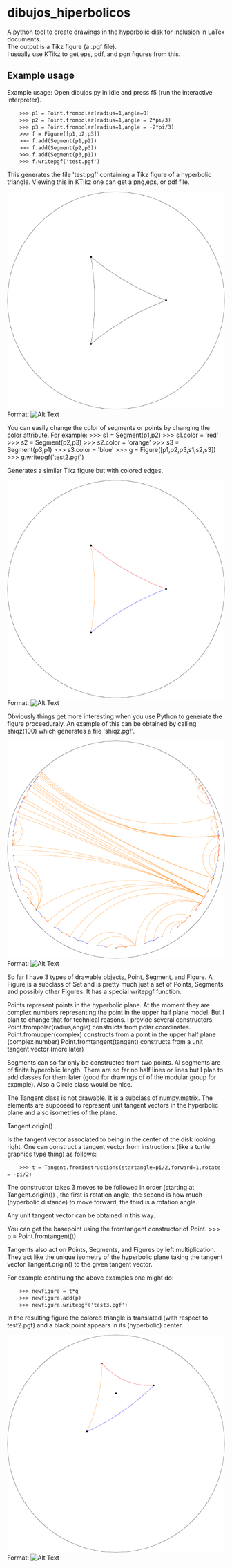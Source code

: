 # dibujos_hiperbolicos
A python tool to create drawings in the hyperbolic disk for inclusion in LaTex documents.  
The output is a Tikz figure (a .pgf file).  
I usually use KTikz to get eps, pdf, and pgn figures from this.

## Example usage

 Example usage:
 Open dibujos.py in Idle and press f5 (run the interactive interpreter).
 
        >>> p1 = Point.frompolar(radius=1,angle=0)
        >>> p2 = Point.frompolar(radius=1,angle = 2*pi/3)
        >>> p3 = Point.frompolar(radius=1,angle = -2*pi/3)
        >>> f = Figure([p1,p2,p3])
        >>> f.add(Segment(p1,p2))
        >>> f.add(Segment(p2,p3))
        >>> f.add(Segment(p3,p1))
        >>> f.writepgf('test.pgf')

 This generates the file 'test.pgf' containing a Tikz figure of a hyperbolic triangle.
 Viewing this in KTikz one can get a png,eps, or pdf file.
 
 ![test.pgn](/test.png)
Format: ![Alt Text](url)
 
 
 You can easily change the color of segments or points by changing the color attribute.
 For example:
        >>> s1 = Segment(p1,p2)
        >>> s1.color = 'red'
        >>> s2 = Segment(p2,p3)
        >>> s2.color = 'orange'
        >>> s3 = Segment(p3,p1)
        >>> s3.color = 'blue'
        >>> g = Figure([p1,p2,p3,s1,s2,s3])
        >>> g.writepgf('test2.pgf')

 Generates a similar Tikz figure but with colored edges.

 ![test2.pgn](/test2.png)
Format: ![Alt Text](url)


 Obviously things get more interesting when you use Python to generate the figure proceeduraly.
 An example of this can be obtained by calling shiqz(100) which generates a file 'shiqz.pgf'.
 
  ![shiqz.pgn](/shiqz.png)
Format: ![Alt Text](url)

 
 So far I have 3 types of drawable objects, Point, Segment, and Figure.
 A Figure is a subclass of Set and is pretty much just a set of Points, Segments and possibly other Figures.
 It has a special writepgf function.

 Points represent points in the hyperbolic plane.  At the moment they are complex numbers representing
 the point in the upper half plane model.   But I plan to change that for technical reasons.  I provide several constructors.
 Point.frompolar(radius,angle)   constructs from polar coordinates.
 Point.fromupper(complex)    constructs from a point in the upper half plane (complex number)
 Point.fromtangent(tangent) constructs from a unit tangent vector (more later)

 Segments can so far only be constructed from two points.  Al segments are of finite hyperoblic length.
 There are so far no half lines or lines but I plan to add classes for them later (good for drawings of
 of the modular group for example).  Also a Circle class would be nice.

 The Tangent class is not drawable.  It is a subclass of numpy.matrix.   The elements are supposed to
 represent unit tangent vectors in the hyperbolic plane and also isometries of the plane.

 Tangent.origin()

 Is the tangent vector associated to being in the center of the disk looking right.
 One can construct a tangent vector from instructions (like a turtle graphics type thing) as follows:

        >>> t = Tangent.frominstructions(startangle=pi/2,forward=1,rotate = -pi/2)

 The constructor takes 3 moves to be followed in order (starting at Tangent.origin())
 , the first is rotation angle, the second is how much (hyperbolic distance) to move forward,
 the third is a rotation angle.

 Any unit tangent vector can be obtained in this way.

 You can get the basepoint using the fromtangent constructor of Point.
        >>> p = Point.fromtangent(t)

 Tangents also act on Points, Segments, and Figures by left multiplication.  They act like the unique
 isometry of the hyperbolic plane taking the tangent vector Tangent.origin() to the given tangent vector.

 For example continuing the above examples one might do:

        >>> newfigure = t*g
        >>> newfigure.add(p)
        >>> newfigure.writepgf('test3.pgf')

 In the resulting figure the colored triangle is translated (with respect to test2.pgf)
 and a black point appears in its (hyperbolic) center.

 ![test.pgn](/test3.png)
Format: ![Alt Text](url)



